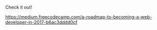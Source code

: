 Check it out!

https://medium.freecodecamp.com/a-roadmap-to-becoming-a-web-developer-in-2017-b6ac3dddd0cf

